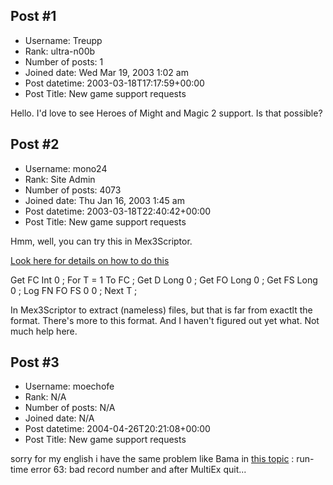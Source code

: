 ## Post #1
- Username: Treupp
- Rank: ultra-n00b
- Number of posts: 1
- Joined date: Wed Mar 19, 2003 1:02 am
- Post datetime: 2003-03-18T17:17:59+00:00
- Post Title: New game support requests

Hello. I'd love to see Heroes of Might and Magic 2 support. Is that possible?
## Post #2
- Username: mono24
- Rank: Site Admin
- Number of posts: 4073
- Joined date: Thu Jan 16, 2003 1:45 am
- Post datetime: 2003-03-18T22:40:42+00:00
- Post Title: New game support requests

Hmm, well, you can try this in Mex3Scriptor. 

[Look here for details on how to do this](http://www.xentax.com/forum/viewtopic.php?t=93)

Get FC Int 0 ;
For T = 1 To FC ;
Get D Long 0 ;
Get FO Long 0 ;
Get FS Long 0 ;
Log FN FO FS 0 0 ;
Next T ;

In Mex3Scriptor to extract (nameless) files, but that is far from exactlt the format. There's more to this format. And I haven't figured out yet what. 
Not much help here.
## Post #3
- Username: moechofe
- Rank: N/A
- Number of posts: N/A
- Joined date: N/A
- Post datetime: 2004-04-26T20:21:08+00:00
- Post Title: New game support requests

sorry for my english
i have the same problem like Bama in [this topic](http://forum.xentax.com/viewtopic.php?t=93) : run-time error 63: bad record number
and after MultiEx quit...

